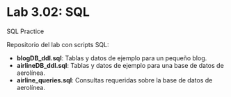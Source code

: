 # Lab 3.02: SQL
SQL Practice

Repositorio del lab con scripts SQL:

- **blogDB_ddl.sql**: Tablas y datos de ejemplo para un pequeño blog.
- **airlineDB_ddl.sql**: Tablas y datos de ejemplo para una base de datos de aerolínea.
- **airline_queries.sql**: Consultas requeridas sobre la base de datos de aerolínea.

